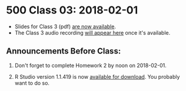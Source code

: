 # 500 Class 03: 2018-02-01

- Slides for Class 3 (pdf) [are now available](https://github.com/THOMASELOVE/500-2018/blob/master/slides/class03). 
- The Class 3 audio recording [will appear here](https://github.com/THOMASELOVE/500-2018/blob/master/slides/class03) once it's available.

## Announcements Before Class:

1. Don't forget to complete Homework 2 by noon on 2018-02-01.

2. R Studio version 1.1.419 is now [available for download](https://www.rstudio.com/products/rstudio/download/#download). You probably want to do so.



